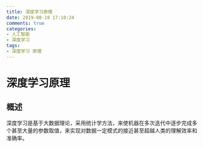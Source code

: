 ```yaml
---
title: 深度学习原理
date: 2019-08-18 17:10:24
comments: true
categories:
- 人工智能
- 深度学习
tags:
- 深度学习 原理
---
```


# 深度学习原理

## 概述
深度学习是基于大数据理论，采用统计学方法，来使机器在多次迭代中逐步完成多个甚至大量的参数取值，来实现对数据一定模式的接近甚至超越人类的理解效率和准确率。

<!-- more -->
